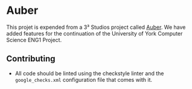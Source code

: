 # Auber

This projet is expended from a 3³ Studios project called [Auber](https://github.com/threecubedstudios/auber). We have 
added features for the continuation of the University of York Computer Science ENG1 Project.

## Contributing
- All code should be linted using the checkstyle linter and the `google_checks.xml` configuration file that comes with it.

